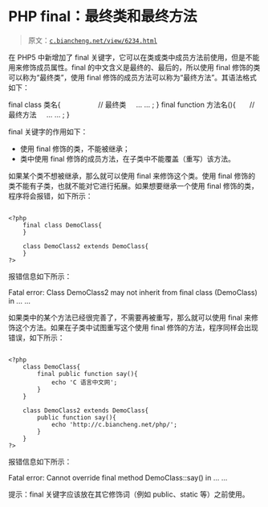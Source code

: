 # PHP final：最终类和最终方法

> 原文：[`c.biancheng.net/view/6234.html`](http://c.biancheng.net/view/6234.html)

在 PHP5 中新增加了 final 关键字，它可以在类或类中成员方法前使用，但是不能用来修饰成员属性。final 的中文含义是最终的、最后的，所以使用 final 修饰的类可以称为“最终类”，使用 final 修饰的成员方法可以称为“最终方法”。其语法格式如下：

final class 类名{                   // 最终类
    ... ... ;
}
final function 方法名(){       // 最终方法
    ... ... ;
}

final 关键字的作用如下：

*   使用 final 修饰的类，不能被继承；
*   类中使用 final 修饰的成员方法，在子类中不能覆盖（重写）该方法。

如果某个类不想被继承，那么就可以使用 final 来修饰这个类。使用 final 修饰的类不能有子类，也就不能对它进行拓展。如果想要继承一个使用 final 修饰的类，程序将会报错，如下所示：

```

<?php
    final class DemoClass{
    }

    class DemoClass2 extends DemoClass{
    }
?>
```

报错信息如下所示：

Fatal error: Class DemoClass2 may not inherit from final class (DemoClass) in ... ...

如果类中的某个方法已经很完善了，不需要再被重写，那么就可以使用 final 来修饰这个方法。如果在子类中试图重写这个使用 final 修饰的方法，程序同样会出现错误，如下所示：

```

<?php
    class DemoClass{
        final public function say(){
            echo 'C 语言中文网';
        }
    }

    class DemoClass2 extends DemoClass{
        public function say(){
            echo 'http://c.biancheng.net/php/';
        }
    }
?>
```

报错信息如下所示：

Fatal error: Cannot override final method DemoClass::say() in ... ...

提示：final 关键字应该放在其它修饰词（例如 public、static 等）之前使用。